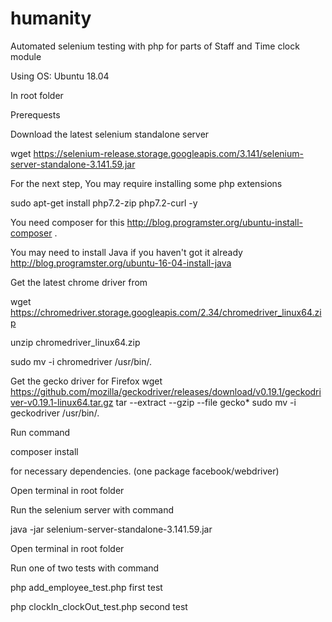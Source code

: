 # humanity
Automated selenium testing with php for parts of Staff  and Time clock module

Using OS: Ubuntu 18.04 


In root folder


Prerequests 

Download the latest selenium standalone server

wget https://selenium-release.storage.googleapis.com/3.141/selenium-server-standalone-3.141.59.jar


For the next step, You may require installing some php extensions

sudo apt-get install php7.2-zip php7.2-curl -y


You need composer for this http://blog.programster.org/ubuntu-install-composer .

You may need to install Java if you haven't got it already http://blog.programster.org/ubuntu-16-04-install-java


Get the latest chrome driver from

wget https://chromedriver.storage.googleapis.com/2.34/chromedriver_linux64.zip

unzip chromedriver_linux64.zip

sudo mv -i chromedriver /usr/bin/.


Get the gecko driver for Firefox
wget https://github.com/mozilla/geckodriver/releases/download/v0.19.1/geckodriver-v0.19.1-linux64.tar.gz
tar --extract --gzip --file gecko*
sudo mv -i geckodriver /usr/bin/.


Run command 

composer install 

for necessary dependencies. (one package facebook/webdriver)




Open terminal in root folder

Run the selenium server with command

java -jar selenium-server-standalone-3.141.59.jar



Open terminal in root folder

Run one of two tests with command 

php add_employee_test.php  first test

php clockIn_clockOut_test.php  second test
